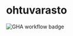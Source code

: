 # ohtuvarasto
![GHA workflow badge](https://github.com/<AapoTuulentie>/<ohtuvarasto>/actions/workflows/<WORKFLOW_FILE>/badge.svg)
